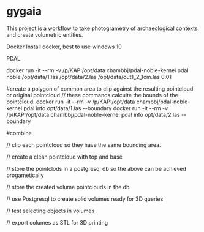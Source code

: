 # gygaia
This project is a workflow to take photogrametry of archaeological contexts and create volumetric entities.

Docker
Install docker, best to use windows 10

PDAL





docker run -it --rm -v /p/KAP:/opt/data chambbj/pdal-noble-kernel pdal noble /opt/data/1.las /opt/data/2.las /opt/data/out1_2_1cm.las 0.01

#create a polygon of common area to clip against the resulting pointcloud or original pointcloud
// these commands calculte the bounds of the pointcloud.
docker run -it --rm -v /p/KAP:/opt/data chambbj/pdal-noble-kernel pdal info opt/data/1.las --boundary
docker run -it --rm -v /p/KAP:/opt/data chambbj/pdal-noble-kernel pdal info opt/data/2.las --boundary

#combine


// clip each pointcloud so they have the same bounding area.



// create a clean pointcloud with top and base



// store the pointclods in a postgresql db so the above can be achieved progametically

// store the created volume pointclouds in the db

// use Postgresql to create solid volumes ready for 3D queries

// test selecting objects in volumes

// export columes as STL for 3D printing
